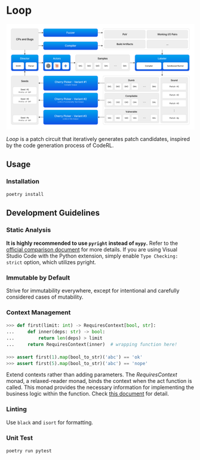 # Loop

![Overview of the Loop pipeline](./docs/loop-figure-pipeline-white.png)

*Loop* is a patch circuit that iteratively generates patch candidates, inspired by the code generation process of CodeRL.

## Usage

### Installation

```bash
poetry install
```

## Development Guidelines

### Static Analysis

**It is highly recommended to use `pyright` instead of `mypy`.** Refer to the [official comparison document](https://github.com/microsoft/pyright/blob/main/docs/mypy-comparison.md) for more details. If you are using Visual Studio Code with the Python extension, simply enable `Type Checking: strict` option, which utilizes pyright.

### Immutable by Default

Strive for immutability everywhere, except for intentional and carefully considered cases of mutability.

### Context Management

```python
>>> def first(limit: int) -> RequiresContext[bool, str]:
...     def inner(deps: str) -> bool:
...         return len(deps) > limit
...     return RequiresContext(inner)  # wrapping function here!

>>> assert first(1).map(bool_to_str)('abc') == 'ok'
>>> assert first(5).map(bool_to_str)('abc') == 'nope'
```

Extend contexts rather than adding parameters. The *RequiresContext* monad, a relaxed-reader monad, binds the context when the act function is called. This monad provides the necessary information for implementing the business logic within the function. Check [this document](https://returns.readthedocs.io/en/latest/pages/context.html) for detail.

### Linting

Use `black` and `isort` for formatting.

### Unit Test

```bash
poetry run pytest
```
